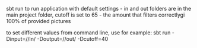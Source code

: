 sbt run 
to run application with default settings - in and out folders are in the main project folder, cutoff is set to 65 - the amount that filters correctlygi 100% of provided pictures

to set different values from command line, use for example:
sbt run -Dinput=/<your-path-here>/in/ -Doutput=/<your-path-here>/out/ -Dcutoff=40